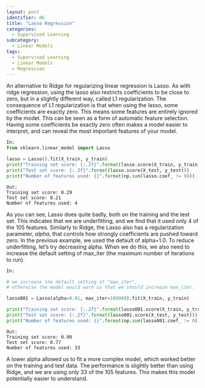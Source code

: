 ```yaml
---
layout: post
identifier: 06
title: "Lasso Regression"
categories:
  - Supervised Learning
subcategory:
  - Linear Models
tags:
  - Supervised Learning
  - Linear Models
  - Regression
---
```


An alternative to Ridge for regularizing linear regression is Lasso. As with ridge regression, using the lasso also restricts coefficients to be close to zero, but in a slightly different way, called L1 regularization. The consequence of L1 regularization is that when using the lasso, some coefficients are exactly zero. This means some features are entirely ignored by the model. This can be seen as a form of automatic feature selection. Having some coefficients be exactly zero often makes a model easier to interpret, and can reveal the most important features of your model.

```python   
In:
from sklearn.linear_model import Lasso

lasso = Lasso().fit(X_train, y_train)
print("Training set score: {:.2f}".format(lasso.score(X_train, y_train)))
print("Test set score: {:.2f}".format(lasso.score(X_test, y_test)))
print("Number of features used: {}".format(np.sum(lasso.coef_ != 0)))

``` 

```text 
Out:
Training set score: 0.29
Test set score: 0.21
Number of features used: 4
```

As you can see, Lasso does quite badly, both on the training and the test set. This indicates that we are underfitting, and we find that it used only 4 of the 105 features. Similarly to Ridge, the Lasso also has a regularization parameter, *alpha*, that controls how strongly coefficients are pushed toward zero. In the previous example, we used the default of alpha=1.0. To reduce underfitting, let’s try decreasing alpha. When we do this, we also need to increase the default setting of max_iter (the maximum number of iterations to run).

```python   
In:

# we increase the default setting of "max_iter", 
# otherwise the model would warn us that we should increase max_iter.

lasso001 = Lasso(alpha=0.01, max_iter=100000).fit(X_train, y_train)

print("Training set score: {:.2f}".format(lasso001.score(X_train, y_train)))
print("Test set score: {:.2f}".format(lasso001.score(X_test, y_test)))
print("Number of features used: {}".format(np.sum(lasso001.coef_ != 0)))

``` 

```text 
Out:
Training set score: 0.90
Test set score: 0.77
Number of features used: 33
```

A lower alpha allowed us to fit a more complex model, which worked better on the training and test data. The performance is slightly better than using Ridge, and we are using only 33 of the 105 features. This makes this model potentially easier to understand.